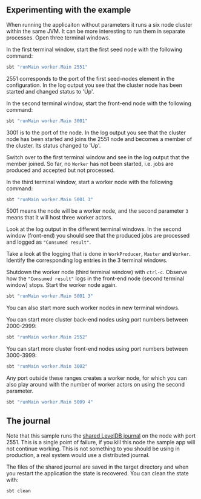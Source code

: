 ## Experimenting with the example

When running the applicaiton without parameters it runs a six node cluster within the same JVM. It can be more interesting to run them in separate processes. Open three terminal windows.

In the first terminal window, start the first seed node with the following command:

```bash
sbt "runMain worker.Main 2551"
```

2551 corresponds to the port of the first seed-nodes element in the configuration. In the log output you see that the cluster node has been started and changed status to 'Up'.

In the second terminal window, start the front-end node with the following command:

```bash
sbt "runMain worker.Main 3001"		
```

3001 is to the port of the node. In the log output you see that the cluster node has been started and joins the 2551 node and becomes a member of the cluster. Its status changed to 'Up'.

Switch over to the first terminal window and see in the log output that the member joined. So far, no `Worker` has not been started, i.e. jobs are produced and accepted but not processed.

In the third terminal window, start a worker node with the following command:

```bash
sbt "runMain worker.Main 5001 3"
```

5001 means the node will be a worker node, and the second parameter `3` means that it will host three worker actors.

Look at the log output in the different terminal windows. In the second window (front-end) you should see that the produced jobs are processed and logged as `"Consumed result"`.

Take a look at the logging that is done in `WorkProducer`, `Master` and `Worker`. Identify the corresponding log entries in the 3 terminal windows.

Shutdown the worker node (third terminal window) with `ctrl-c`. Observe how the `"Consumed result"` logs in the front-end node (second terminal window) stops. Start the worker node again.

```bash
sbt "runMain worker.Main 5001 3"
```

You can also start more such worker nodes in new terminal windows.

You can start more cluster back-end nodes using port numbers between 2000-2999:

```bash
sbt "runMain worker.Main 2552"
```

You can start more cluster front-end nodes using port numbers between 3000-3999:

```bash
sbt "runMain worker.Main 3002"		
```

Any port outside these ranges creates a worker node, for which you can also play around with the number of worker actors on using the second parameter. 

```bash
sbt "runMain worker.Main 5009 4"		
```

## The journal 

Note that this sample runs the [shared LevelDB journal](http://doc.akka.io/docs/akka/current/scala/persistence.html#shared-leveldb-journal) on the node with port 2551. This is a single point of failure, if you kill this node the sample app will not continue working. This is not something to you should be using in production, a real system would use a distributed journal.

The files of the shared journal are saved in the target directory and when you restart the application the state is recovered. You can clean the state with:

```bash
sbt clean
```